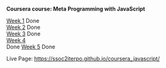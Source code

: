 **Coursera course: Meta Programming with JavaScript**


<a href="https://ssoc2iterpo.github.io/coursera_javascript/week1/week1index.html">Week 1</a> Done
<br>
<a href="https://ssoc2iterpo.github.io/coursera_javascript/week2/week2index.html">Week 2</a> Done 
<br>
<a href="https://ssoc2iterpo.github.io/coursera_javascript/week3/week3index.html">Week 3</a>
Done
<br>
<a href="https://ssoc2iterpo.github.io/coursera_javascript/week4/week4index.html">Week 4</a>
<br>
Done
<a href="https://ssoc2iterpo.github.io/coursera_javascript/week5/week5index.html">Week 5</a>
Done



Live Page: https://ssoc2iterpo.github.io/coursera_javascript/
